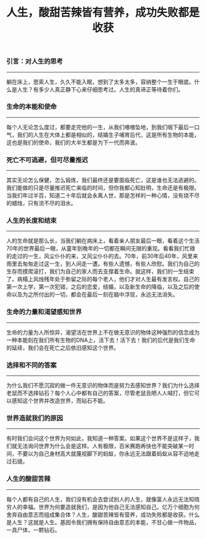 ﻿---
title: "人生，酸甜苦辣皆有营养，成功失败都是收获"
categories: 
  - 社会
  - 散文
tags:
  - 人生
  - 意义
  - 死亡
  - 真理  
---
### 引言：对人生的思考

---

躺在床上，思索人生，久久不能入眠，想到了太多太多，容纳整个一生于眼底。什么是人生？有多少人真正静下心来仔细思考过。人生的真谛正等待着你们。

### 生命的本能和使命

---

每个人无论怎么度过，都要走完他的一生，从我们嗷嗷坠地，到我们咽下最后一口气，我们的人生在大体上都是相似的，结婚生子哺育后代，这是所有生物的本能，这也是我们的使命，我们的大半生都是为下一代而奔波。

### 死亡不可逃避，但可尽量推迟

---

其实无论怎么保健，怎么锻炼，我们最终还是要面临死亡，这是谁也无法逃避的。我们能做的只是尽量推迟死亡来临的时间，但你我都心知肚明，生命还是有极限。当我们年过半百，知道二十年后就会永离人世，那是怎样的一种心情，没有烧不尽的蜡烛，只有流不尽的泪水。

### 人生的长度和结束

---

人的生命就是那么长，当我们躺在病床上，看着亲人朋友最后一眼，看着这个生活70年的世界最后一眼，从童年到晚年的一切都在瞬间无限的重现。看看我们忙碌的走过的一生，风尘仆仆的来，又风尘仆仆的去。70年，前30年后40年，风里来雨里去匆匆走过这一生，到人间走一遭。有些人遗憾，有些人欣慰。我们为自己的生存而摸爬滚打，我们为自己的家人而去支撑着生命。就这样，我们的一生结束了。病榻上风烛残年处于弥留之际的每个老人，他们才对人生最有发言权。自己的第一次上学，第一次犯错，之后的恋爱，结婚，以及新生命的降临，以及之后的使命以及为之所付出的一切，都会在最后一刻在脑中浮现，永远无法消失。

### 生命的力量和渴望感知世界

---

生命的力量为人所惊异，渴望活在世界上不在做无意识的物体这种强烈的信念成为一种本能刻在我们所有生物的DNA上，活下去！活下去！我们的后代是我们生命的延续，我们会在死亡之后依旧感知这个世界。

### 选择和不同的答案

---

为什么我们不愿沉寂的做一件无意识的物体而是努力去感知世界？我们为什么选择老鼠而不选择钻石？每个人心中都有自己的答案，尽管老鼠丑陋人人喊打，但它可以感知这个世界并改造世界，而钻石不能。

### 世界造就我们的原因

---

有时我们会问这个世界为何如此，我知道一种答案。如果这个世界不是这样子，我们就无法询问世界为什么会是这样。人有极限，百米赛跑再快也不能突破某一时间，不要以为自己身材高大就蔑视脚下的蚂蚁，你永远无法跟着蚂蚁从容不迫地走过石缝。

### 人生的酸甜苦辣

---

每个人都有自己的人生，我们没有机会去尝试别人的人生，就像富人永远无法知晓穷人的幸福。世界为何要造就我们，是因为他自己无法感知自己。亿万个细胞为何舍弃自由意志而组成集合体？人生，酸甜苦辣皆有营养，成功失败都是收获。什么是人生？这就是人生。基因令我们拥有保持自由意志的本能，不甘心做一件物品，一具尸体，一颗钻石。
